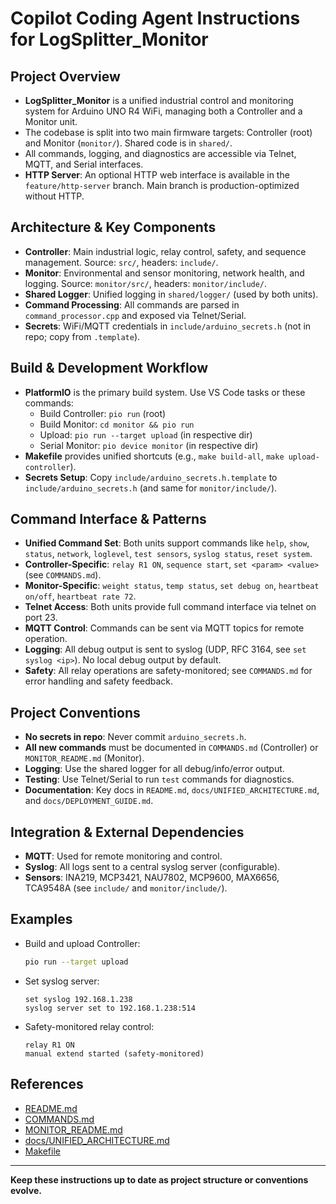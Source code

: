# Copilot Coding Agent Instructions for LogSplitter_Monitor

## Project Overview
- **LogSplitter_Monitor** is a unified industrial control and monitoring system for Arduino UNO R4 WiFi, managing both a Controller and a Monitor unit.
- The codebase is split into two main firmware targets: Controller (root) and Monitor (`monitor/`). Shared code is in `shared/`.
- All commands, logging, and diagnostics are accessible via Telnet, MQTT, and Serial interfaces.
- **HTTP Server**: An optional HTTP web interface is available in the `feature/http-server` branch. Main branch is production-optimized without HTTP.

## Architecture & Key Components
- **Controller**: Main industrial logic, relay control, safety, and sequence management. Source: `src/`, headers: `include/`.
- **Monitor**: Environmental and sensor monitoring, network health, and logging. Source: `monitor/src/`, headers: `monitor/include/`.
- **Shared Logger**: Unified logging in `shared/logger/` (used by both units).
- **Command Processing**: All commands are parsed in `command_processor.cpp` and exposed via Telnet/Serial.
- **Secrets**: WiFi/MQTT credentials in `include/arduino_secrets.h` (not in repo; copy from `.template`).

## Build & Development Workflow
- **PlatformIO** is the primary build system. Use VS Code tasks or these commands:
  - Build Controller: `pio run` (root)
  - Build Monitor: `cd monitor && pio run`
  - Upload: `pio run --target upload` (in respective dir)
  - Serial Monitor: `pio device monitor` (in respective dir)
- **Makefile** provides unified shortcuts (e.g., `make build-all`, `make upload-controller`).
- **Secrets Setup**: Copy `include/arduino_secrets.h.template` to `include/arduino_secrets.h` (and same for `monitor/include/`).

## Command Interface & Patterns
- **Unified Command Set**: Both units support commands like `help`, `show`, `status`, `network`, `loglevel`, `test sensors`, `syslog status`, `reset system`.
- **Controller-Specific**: `relay R1 ON`, `sequence start`, `set <param> <value>` (see `COMMANDS.md`).
- **Monitor-Specific**: `weight status`, `temp status`, `set debug on`, `heartbeat on/off`, `heartbeat rate 72`.
- **Telnet Access**: Both units provide full command interface via telnet on port 23.
- **MQTT Control**: Commands can be sent via MQTT topics for remote operation.
- **Logging**: All debug output is sent to syslog (UDP, RFC 3164, see `set syslog <ip>`). No local debug output by default.
- **Safety**: All relay operations are safety-monitored; see `COMMANDS.md` for error handling and safety feedback.

## Project Conventions
- **No secrets in repo**: Never commit `arduino_secrets.h`.
- **All new commands** must be documented in `COMMANDS.md` (Controller) or `MONITOR_README.md` (Monitor).
- **Logging**: Use the shared logger for all debug/info/error output.
- **Testing**: Use Telnet/Serial to run `test` commands for diagnostics.
- **Documentation**: Key docs in `README.md`, `docs/UNIFIED_ARCHITECTURE.md`, and `docs/DEPLOYMENT_GUIDE.md`.

## Integration & External Dependencies
- **MQTT**: Used for remote monitoring and control.
- **Syslog**: All logs sent to a central syslog server (configurable).
- **Sensors**: INA219, MCP3421, NAU7802, MCP9600, MAX6656, TCA9548A (see `include/` and `monitor/include/`).

## Examples
- Build and upload Controller:
  ```bash
  pio run --target upload
  ```
- Set syslog server:
  ```
  set syslog 192.168.1.238
  syslog server set to 192.168.1.238:514
  ```
- Safety-monitored relay control:
  ```
  relay R1 ON
  manual extend started (safety-monitored)
  ```

## References
- [README.md](../README.md)
- [COMMANDS.md](../COMMANDS.md)
- [MONITOR_README.md](../MONITOR_README.md)
- [docs/UNIFIED_ARCHITECTURE.md](../docs/UNIFIED_ARCHITECTURE.md)
- [Makefile](../Makefile)

---
**Keep these instructions up to date as project structure or conventions evolve.**
